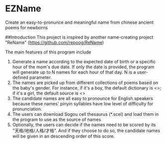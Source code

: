 # EZName
Create an easy-to-pronunce and meaningful name from chinese ancient poems for newborns

##Introduction
This project is inspired by another name-creating project "ReName" (https://github.com/repoog/ReName)

The main features of this program include

1. Generate a name according to the expected date of birth or a specific hour of the mom's due date. If only the date is provided, the program will generate up to N names for each hour of that day. N is a user-defined parameter.
2. The names are picked up from different collections of poems based on the baby's gender. For instance, if it's a boy, the default dictionary is <<chuci>>; if it's a girl, the default source is <<shijing>>
3. The candidate names are all easy to pronounce for English speakers because these names' pinyin syllables have low level of difficulty for pronunciation.
4. The users can download Sogou cell thesaurus (*.scel) and load them in the program to use as the source of names 
5. Optionally, the users can decide if the names need to be scored by its "天格/地格/人格/才格". And if they choose to do so, the candidate names will be given in an descending order of this score.

 
